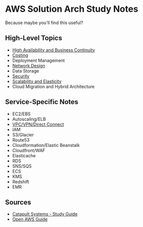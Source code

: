 # AWS Solution Arch Study Notes
Because maybe you'll find this useful?

## High-Level Topics

* [High Availability and Business Continuity](ha.md)
* [Costing](costing.md)
* Deployment Management
* [Network Design](vpc.md)
* Data Storage
* [Security](security.md)
* [Scalability and Elasticity](scalability.md)
* Cloud Migration and Hybrid Architecture

## Service-Specific Notes
* EC2/EBS
* Autoscaling/ELB
* [VPC/VPN/Direct Connect](vpc.md)
* IAM
* S3/Glacier
* Route53
* Cloudformation/Elastic Beanstalk
* Cloudfront/WAF
* Elasticache
* RDS
* SNS/SQS
* ECS
* KMS
* Redshift
* EMR

## Sources
* [Catapult Systems - Study Guide](http://blogs.catapultsystems.com/cmoore/archive/2016/01/27/aws-certified-solutions-architect-study-guide-introduction/)
* [Open AWS Guide](https://github.com/open-guides/og-aws)

